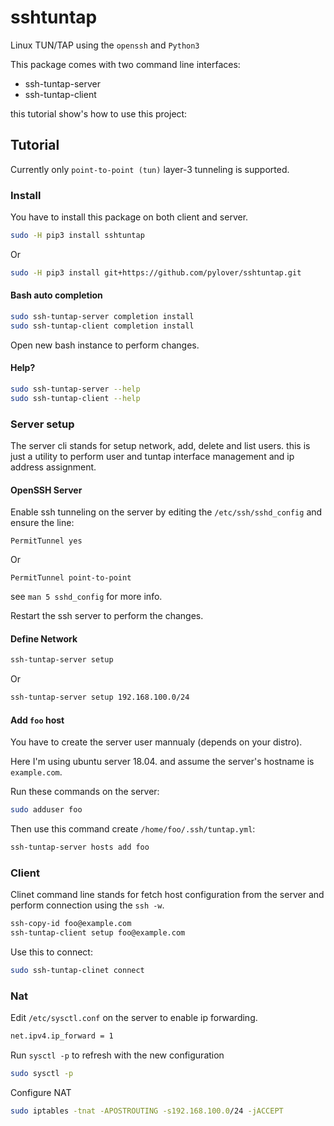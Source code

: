 # sshtuntap

Linux TUN/TAP using the `openssh` and `Python3`

This package comes with two command line interfaces:

- ssh-tuntap-server
- ssh-tuntap-client

this tutorial show's how to use this project:

## Tutorial

Currently only `point-to-point (tun)` layer-3 tunneling is supported.


### Install

You have to install this package on both client and server.

```bash
sudo -H pip3 install sshtuntap
```

Or

```bash
sudo -H pip3 install git+https://github.com/pylover/sshtuntap.git
```

#### Bash auto completion

```bash
sudo ssh-tuntap-server completion install
sudo ssh-tuntap-client completion install
```

Open new bash instance to perform changes.


#### Help?


```bash
sudo ssh-tuntap-server --help
sudo ssh-tuntap-client --help
```

### Server setup

The server cli stands for setup network, add, delete and list users. 
this is just a utility to perform user and tuntap interface 
management and ip address assignment.


#### OpenSSH Server

Enable ssh tunneling on the server by editing the 
`/etc/ssh/sshd_config` and ensure the line:

```ssh
PermitTunnel yes
```

Or


```ssh
PermitTunnel point-to-point
```

see `man 5 sshd_config` for more info.


Restart the ssh server to perform the changes.


#### Define Network

```bash
ssh-tuntap-server setup
```

Or

```bash
ssh-tuntap-server setup 192.168.100.0/24
```


#### Add `foo` host

You have to create the server user mannualy (depends on your distro).

Here I'm using ubuntu server 18.04. and assume the server's hostname is 
`example.com`.

Run these commands on the server:

```bash
sudo adduser foo
```

Then use this command create `/home/foo/.ssh/tuntap.yml`:

```bash
ssh-tuntap-server hosts add foo
```


### Client

Clinet command line stands for fetch host configuration from the server 
and perform connection using the `ssh -w`.


```bash
ssh-copy-id foo@example.com
ssh-tuntap-client setup foo@example.com
```

Use this to connect:

```bash
sudo ssh-tuntap-clinet connect
```

### Nat

Edit `/etc/sysctl.conf` on the server to enable ip forwarding.

```bash
net.ipv4.ip_forward = 1
```

Run `sysctl -p` to refresh with the new configuration

```bash
sudo sysctl -p
```

Configure NAT

```bash
sudo iptables -tnat -APOSTROUTING -s192.168.100.0/24 -jACCEPT
```

